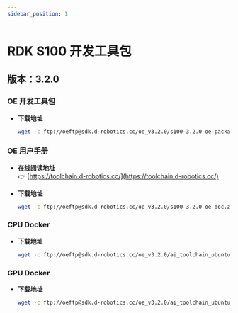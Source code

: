 ```yaml
---
sidebar_position: 1
---
```


# RDK S100 开发工具包

## 版本：3.2.0

### OE 开发工具包

- **下载地址**  
    ```bash
    wget -c ftp://oeftp@sdk.d-robotics.cc/oe_v3.2.0/s100-3.2.0-oe-package.tgz --ftp-password=Oeftp~123$%
    ```

### OE 用户手册

- **在线阅读地址**  
    👉 [https://toolchain.d-robotics.cc/](https://toolchain.d-robotics.cc/)

- **下载地址**  
    ```bash
    wget -c ftp://oeftp@sdk.d-robotics.cc/oe_v3.2.0/s100-3.2.0-oe-doc.zip --ftp-password=Oeftp~123$%
    ```


### CPU Docker

- **下载地址**  
    ```bash
    wget -c ftp://oeftp@sdk.d-robotics.cc/oe_v3.2.0/ai_toolchain_ubuntu_22_s100_cpu_v3.2.0.tar --ftp-password=Oeftp~123$%
    ```

### GPU Docker

- **下载地址**  
    ```bash
    wget -c ftp://oeftp@sdk.d-robotics.cc/oe_v3.2.0/ai_toolchain_ubuntu_22_s100_gpu_v3.2.0.tar --ftp-password=Oeftp~123$%
    ```
